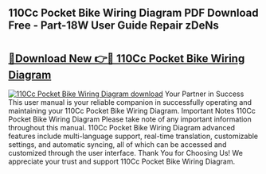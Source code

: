 ## 110Cc Pocket Bike Wiring Diagram PDF Download Free - Part-18W User Guide Repair zDeNs

# <h2><a href="http://dft9kd.blite.top/?on=110Cc+Pocket+Bike+Wiring+Diagram">🔗Download New 👉🔴 110Cc Pocket Bike Wiring Diagram</a></h2>

[![110Cc Pocket Bike Wiring Diagram download](https://i.imgur.com/lujVjoI.png)](http://dft9kd.blite.top/?on=110Cc+Pocket+Bike+Wiring+Diagram)
Your Partner in Success This user manual is your reliable companion in successfully operating and maintaining your 110Cc Pocket Bike Wiring Diagram. Important Notes 110Cc Pocket Bike Wiring Diagram Please take note of any important information throughout this manual. 110Cc Pocket Bike Wiring Diagram advanced features include multi-language support, real-time translation, customizable settings, and automatic syncing, all of which can be accessed and customized through the user interface. Thank You for Choosing Us! We appreciate your trust and support 110Cc Pocket Bike Wiring Diagram.
